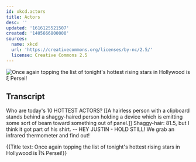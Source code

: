 ```yaml
---
id: xkcd.actors
title: Actors
desc: ''
updated: '1616125521507'
created: '1405666800000'
sources:
  name: xkcd
  url: 'https://creativecommons.org/licenses/by-nc/2.5/'
  license: Creative Commons 2.5
---
```

![Once again topping the list of tonight's hottest rising stars in Hollywood is ξ Persei!](https://imgs.xkcd.com/comics/actors.png)

## Transcript
Who are today's 10 HOTTEST ACTORS?
[[A hairless person with a clipboard stands behind a shaggy-haired person holding a device which is emitting some sort of beam toward something out of panel.]]
Shaggy-hair: 81.5, but I think it got part of his shirt. -- HEY JUSTIN - HOLD STILL!
We grab an infrared thermometer and find out!

{{Title text: Once again topping the list of tonight's hottest rising stars in Hollywood is Î¾ Persei!}}
